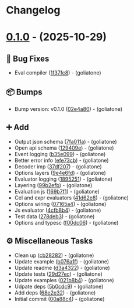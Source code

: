 # Changelog

# [0.1.0](https://github.com/goliatone/go-options/tree/v0.1.0) - (2025-10-29)

## <!-- 1 -->🐛 Bug Fixes

- Eval compiler ([1f37fc8](https://github.com/goliatone/go-options/commit/1f37fc863bad9de686401d109fa1a53da8318727))  - (goliatone)

## <!-- 13 -->📦 Bumps

- Bump version: v0.1.0 ([02e4a80](https://github.com/goliatone/go-options/commit/02e4a809e1a92ae5454793a0a9cc178ccb1c3eca))  - (goliatone)

## <!-- 16 -->➕ Add

- Output json schema ([7fa011a](https://github.com/goliatone/go-options/commit/7fa011a546887ce22377b57548e27742e88c3947))  - (goliatone)
- Open api schema ([129409e](https://github.com/goliatone/go-options/commit/129409e5d05f4aba167b8899bb4b787ab0273807))  - (goliatone)
- Event logging ([b35e099](https://github.com/goliatone/go-options/commit/b35e0990925760f467233491ad485fef7f00f8f1))  - (goliatone)
- Better error info ([efe73cb](https://github.com/goliatone/go-options/commit/efe73cbd6191e4070f2433da505f70205d839851))  - (goliatone)
- Decoder imp ([37df207](https://github.com/goliatone/go-options/commit/37df207d068d54fb5451c964d3e3c48e8262273d))  - (goliatone)
- Options layers ([9e4e6fd](https://github.com/goliatone/go-options/commit/9e4e6fd056c68d42152eb9f1adc37a54f15d1b35))  - (goliatone)
- Evaluator logging ([1895251](https://github.com/goliatone/go-options/commit/1895251300d06cf222fb2eef7597197f0942077b))  - (goliatone)
- Layering ([99b2efb](https://github.com/goliatone/go-options/commit/99b2efb1bc13c2c2975a8fac76e45fbddd8c6291))  - (goliatone)
- Evaluation js ([169b7f1](https://github.com/goliatone/go-options/commit/169b7f13d5fe853c4be95e972e578093c0802c18))  - (goliatone)
- Cel and expr evaluators ([41d62e8](https://github.com/goliatone/go-options/commit/41d62e862b5f58106e7d09d347d1ae6087b6318e))  - (goliatone)
- Options wiring ([07165a4](https://github.com/goliatone/go-options/commit/07165a4c8f3b1b9454e929ee22b23caccd658456))  - (goliatone)
- Js evaluator ([4cfb8b4](https://github.com/goliatone/go-options/commit/4cfb8b4f74e986ffe5db423fb68bdc53eaf80eb5))  - (goliatone)
- Test data ([278deb3](https://github.com/goliatone/go-options/commit/278deb375b85e28df4f52bda93bbdba2bf4490af))  - (goliatone)
- Options and typesc ([f00dc06](https://github.com/goliatone/go-options/commit/f00dc066b5cc4643c7c460ad3e612de6d65598a3))  - (goliatone)

## <!-- 7 -->⚙️ Miscellaneous Tasks

- Clean up ([cb28282](https://github.com/goliatone/go-options/commit/cb28282d17564ce86ed6c2f23a9bb532ce4ce96b))  - (goliatone)
- Update example ([b076a1f](https://github.com/goliatone/go-options/commit/b076a1fdb262c47c130f52ea8ee3f200a9097fc5))  - (goliatone)
- Update readme ([d3a4322](https://github.com/goliatone/go-options/commit/d3a4322e8117d63ffd1cd031e11d6c30ff302c59))  - (goliatone)
- Update tests ([29d27ec](https://github.com/goliatone/go-options/commit/29d27ec6fcb9a10f3df7ac76ca01a5f540ac5d91))  - (goliatone)
- Update examples ([021b8b4](https://github.com/goliatone/go-options/commit/021b8b4d0560dd59ac9cb240a0a77148813a8fea))  - (goliatone)
- Udpate deps ([5b0cdc9](https://github.com/goliatone/go-options/commit/5b0cdc92241940c2d1652638432cb5db65d99b4b))  - (goliatone)
- Add deps ([68e2e32](https://github.com/goliatone/go-options/commit/68e2e32a56f8df7bff47f7abef65f81d1cbed570))  - (goliatone)
- Initial commit ([00a88c4](https://github.com/goliatone/go-options/commit/00a88c4b2adad25e4a2a6695e397d72b405b8d08))  - (goliatone)


